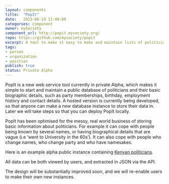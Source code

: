 ```yaml
---
layout: components
title:  "PopIt"
date:   2013-08-19 11:40:00
categories: component
owner: mySociety
component_url: http://popit.mysociety.org/
repo: https://github.com/mysociety/popit
excerpt: A tool to make it easy to make and maintain lists of politicians and their basic biographical information as structured data, without requiring technical skills.
tags:
- person
- organization
- position
publish: true
status: Private Alpha
---
```


PopIt is a new web service tool currently in private Alpha, which makes it simple to start and maintain a public database of politicians and their basic biographic details, such as party memberships, birthday, employment history and contact details. A hosted version is currently being developed, so that anyone can make a new database instance to store their data in. Later we will take steps so that you can deploy PopIt locally. 

PopIt has been optimised for the messy, real world business of storing basic information about politicians. For example it can cope with people being known by several names, or having biographical details that are vague (i.e ‘went to University in the 60s’). It can also cope with people who change names, who change party and who have namesakes. 

Here is an example alpha public instance containing [Kenyan politicians][kenya].

All data can be both viewed by users, and extracted in JSON via the API. 

The design will be substantially improved soon, and we will re-enable users to make their own new instances. 

[kenya]: http://kenyan-politicians.popit.mysociety.org
